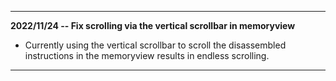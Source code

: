 
---
**2022/11/24 -- Fix scrolling via the vertical scrollbar in memoryview**

+ Currently using the vertical scrollbar to scroll the disassembled instructions
in the memoryview results in endless scrolling.

---
